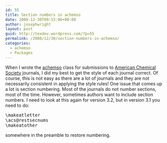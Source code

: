 ```yaml
---
id: 55
title: Section numbers in achemso
date: 2008-12-30T09:53:06+00:00
author: josephwright
layout: post
guid: http://texdev.wordpress.com/?p=55
permalink: /2008/12/30/section-numbers-in-achemso/
categories:
  - achemso
  - Packages
---
```

When I wrote the <a title="The achemso bundle" href="http://ctan.org/pkg/achemso">achemso</a> class for submissions to <a title="The American Chemical Society" href="http://www.acs.org">American Chemical Society</a> journals, I did my best to get the style of each journal correct. Of course, this is not easy as there are a lot of journals and they are not necessarily consistent in applying the style rules! One issue that comes up a lot is section numbering. Most of the journals do not number sections, most of the time. However, sometimes authors want to include section numbers. I need to look at this again for version 3.2, but in version 3.1 you need to do:

<pre>\makeatletter
\acs@restsecnums
\makeatother</pre>

somewhere in the preamble to restore numbering.
